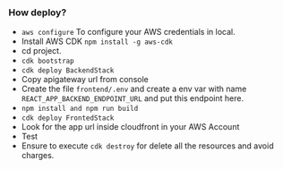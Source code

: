 ### How deploy?

- `aws configure` To configure your AWS credentials in local. 
- Install AWS CDK `npm install -g aws-cdk`
- cd project.
- `cdk bootstrap`
- `cdk deploy BackendStack`
- Copy apigateway url from console
- Create the file `frontend/.env` and create a env var with name `REACT_APP_BACKEND_ENDPOINT_URL` and put this endpoint here.
- `npm install and npm run build`
- `cdk deploy FrontedStack`
- Look for the app url inside cloudfront in your AWS Account
- Test
- Ensure to execute `cdk destroy` for delete all the resources and avoid charges.